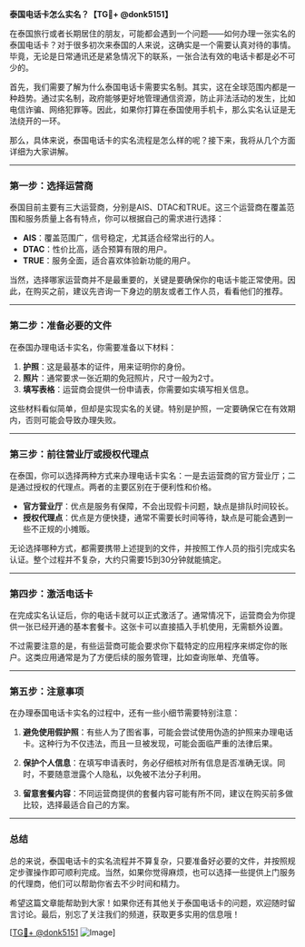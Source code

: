 **泰国电话卡怎么实名？【TG💪+ @donk5151】**

在泰国旅行或者长期居住的朋友，可能都会遇到一个问题——如何办理一张实名的泰国电话卡？对于很多初次来泰国的人来说，这确实是一个需要认真对待的事情。毕竟，无论是日常通讯还是紧急情况下的联系，一张合法有效的电话卡都是必不可少的。

首先，我们需要了解为什么泰国电话卡需要实名制。其实，这在全球范围内都是一种趋势。通过实名制，政府能够更好地管理通信资源，防止非法活动的发生，比如电信诈骗、网络犯罪等。因此，如果你打算在泰国使用手机卡，那么实名认证是无法绕开的一环。

那么，具体来说，泰国电话卡的实名流程是怎么样的呢？接下来，我将从几个方面详细为大家讲解。

---

### **第一步：选择运营商**

泰国目前主要有三大运营商，分别是AIS、DTAC和TRUE。这三个运营商在覆盖范围和服务质量上各有特点，你可以根据自己的需求进行选择：

- **AIS**：覆盖范围广，信号稳定，尤其适合经常出行的人。
- **DTAC**：性价比高，适合预算有限的用户。
- **TRUE**：服务全面，适合喜欢体验新功能的用户。

当然，选择哪家运营商并不是最重要的，关键是要确保你的电话卡能正常使用。因此，在购买之前，建议先咨询一下身边的朋友或者工作人员，看看他们的推荐。

---

### **第二步：准备必要的文件**

在泰国办理电话卡实名，你需要准备以下材料：

1. **护照**：这是最基本的证件，用来证明你的身份。
2. **照片**：通常要求一张近期的免冠照片，尺寸一般为2寸。
3. **填写表格**：运营商会提供一份申请表，你需要如实填写相关信息。

这些材料看似简单，但却是实现实名的关键。特别是护照，一定要确保它在有效期内，否则可能会导致办理失败。

---

### **第三步：前往营业厅或授权代理点**

在泰国，你可以选择两种方式来办理电话卡实名：一是去运营商的官方营业厅；二是通过授权的代理点。两者的主要区别在于便利性和价格。

- **官方营业厅**：优点是服务有保障，不会出现假卡问题，缺点是排队时间较长。
- **授权代理点**：优点是方便快捷，通常不需要长时间等待，缺点是可能会遇到一些不正规的小摊贩。

无论选择哪种方式，都需要携带上述提到的文件，并按照工作人员的指引完成实名认证。整个过程并不复杂，大约只需要15到30分钟就能搞定。

---

### **第四步：激活电话卡**

在完成实名认证后，你的电话卡就可以正式激活了。通常情况下，运营商会为你提供一张已经开通的基本套餐卡。这张卡可以直接插入手机使用，无需额外设置。

不过需要注意的是，有些运营商可能会要求你下载特定的应用程序来绑定你的账户。这类应用通常是为了方便后续的服务管理，比如查询账单、充值等。

---

### **第五步：注意事项**

在办理泰国电话卡实名的过程中，还有一些小细节需要特别注意：

1. **避免使用假护照**：有些人为了图省事，可能会尝试使用伪造的护照来办理电话卡。这种行为不仅违法，而且一旦被发现，可能会面临严重的法律后果。
   
2. **保护个人信息**：在填写申请表时，务必仔细核对所有信息是否准确无误。同时，不要随意泄露个人隐私，以免被不法分子利用。

3. **留意套餐内容**：不同运营商提供的套餐内容可能有所不同，建议在购买前多做比较，选择最适合自己的方案。

---

### **总结**

总的来说，泰国电话卡的实名流程并不算复杂，只要准备好必要的文件，并按照规定步骤操作即可顺利完成。当然，如果你觉得麻烦，也可以选择一些提供上门服务的代理商，他们可以帮助你省去不少时间和精力。

希望这篇文章能帮助到大家！如果你还有其他关于泰国电话卡的问题，欢迎随时留言讨论。最后，别忘了关注我们的频道，获取更多实用的信息哦！

[[TG💪+ @donk5151](https://t.me/s/donk5151) ![Image](https://i.postimg.cc/rwNCRYN7/Snipaste-2025-04-30-17-27-05.png)]